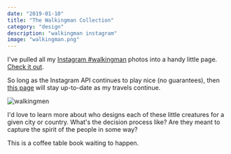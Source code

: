 ```yaml
---
date: "2019-01-10"
title: "The Walkingman Collection"
category: "design"
description: "walkingman instagram"
image: "walkingman.png"
---
```


I've pulled all my [Instagram #walkingman](https://instagram.com/whatrocks) photos into a handy little page. [Check it out](/walkingman).

So long as the Instagram API continues to play nice (no guarantees), then [this page](/walkingman) will stay up-to-date as my travels continue.

![walkingmen](walkingman.png)

I'd love to learn more about who designs each of these little creatures for a given city or country. What's the decision process like? Are they meant to capture the spirit of the people in some way?

This is a coffee table book waiting to happen.
